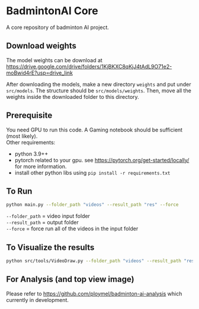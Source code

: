 # BadmintonAI Core
A core repository of badminton AI project.

## Download weights
The model weights can be download at https://drive.google.com/drive/folders/1KjBKXC8qKjJ4tAdL9O71e2-moBwid4rE?usp=drive_link

After downloading the models, make a new directory `weights` and put under `src/models`. The structure should be `src/models/weights`. Then, move all the weights inside the downloaded folder to this directory.

## Prerequisite
You need GPU to run this code. A Gaming notebook should be sufficient (most likely).  
Other requirements:
- python 3.9++
- pytorch related to your gpu. see https://pytorch.org/get-started/locally/ for more information.
- install other python libs using `pip install -r requirements.txt`

## To Run
```bash
python main.py --folder_path "videos" --result_path "res" --force
```

`--folder_path` = video input folder  
`--result_path` = output folder  
`--force` = force run all of the videos in the input folder

## To Visualize the results
```bash
python src/tools/VideoDraw.py --folder_path "videos" --result_path "res" --force --court --net --players --ball --trajectory
```

## For Analysis (and top view image)
Please refer to https://github.com/ploymel/badminton-ai-analysis which currently in development.